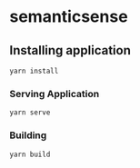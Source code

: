 # semanticsense

## Installing application
```
yarn install
```

### Serving Application 
```
yarn serve
```

### Building 
```
yarn build
```

